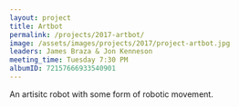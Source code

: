 ```yaml
---
layout: project
title: Artbot
permalink: /projects/2017-artbot/
image: /assets/images/projects/2017/project-artbot.jpg
leaders: James Braza & Jon Kenneson
meeting_time: Tuesday 7:30 PM
albumID: 72157666933540901
---
```


An artisitc robot with some form of robotic movement.